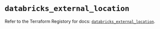 # `databricks_external_location`

Refer to the Terraform Registory for docs: [`databricks_external_location`](https://registry.terraform.io/providers/databricks/databricks/1.30.0/docs/resources/external_location).
